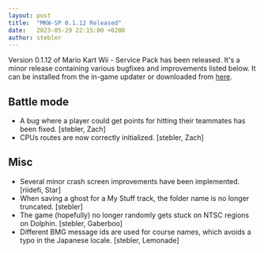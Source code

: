 ```yaml
---
layout: post
title:  "MKW-SP 0.1.12 Released"
date:   2023-05-29 22:15:00 +0200
author: stebler
---
```


Version 0.1.12 of Mario Kart Wii - Service Pack has been released. It's a minor release containing various bugfixes and improvements listed below. It can be installed from the in-game updater or downloaded from [here](https://github.com/stblr/mkw-sp/releases/download/v0.1.12/mkw-sp-v0.1.12.zip).

## Battle mode

- A bug where a player could get points for hitting their teammates has been fixed. [stebler, Zach]
- CPUs routes are now correctly initialized. [stebler, Zach]

## Misc

- Several minor crash screen improvements have been implemented. [riidefi, Star]
- When saving a ghost for a My Stuff track, the folder name is no longer truncated. [stebler]
- The game (hopefully) no longer randomly gets stuck on NTSC regions on Dolphin. [stebler, Gaberboo]
- Different BMG message ids are used for course names, which avoids a typo in the Japanese locale. [stebler, Lemonade]
